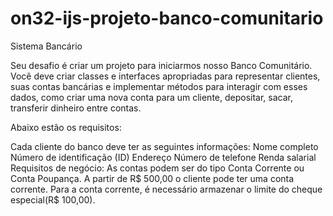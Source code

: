 # on32-ijs-projeto-banco-comunitario

Sistema Bancário 

Seu desafio é criar um projeto para iniciarmos nosso Banco Comunitário. Você deve criar classes e interfaces apropriadas para representar clientes, suas contas bancárias e implementar métodos para interagir com esses dados, como criar uma nova conta para um cliente, depositar, sacar, transferir dinheiro entre contas.

Abaixo estão os requisitos:

Cada cliente do banco deve ter as seguintes informações:
Nome completo
Número de identificação (ID)
Endereço
Número de telefone
Renda salarial 
Requisitos de negócio:
As contas podem ser do tipo Conta Corrente ou Conta Poupança.
A partir de R$ 500,00 o cliente pode ter uma conta corrente. 
Para a conta corrente, é necessário armazenar o limite do cheque especial(R$ 100,00).